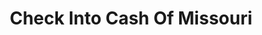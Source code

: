---
title: Check Into Cash Of Missouri
slug: check-into-cash-of-missouri
updated-on: '2024-05-30T13:44:31.749Z'
created-on: '2024-05-30T13:41:46.671Z'
published-on: '2024-05-30T13:54:32.469Z'
f_city-state-2:
- cms/city/fulton-mo.md
- cms/city/sullivan-mo.md
- cms/city/liberty-mo.md
- cms/city/lebanon-mo.md
- cms/city/farmington-mo.md
- cms/city/ozark-mo.md
- cms/city/springfield-mo.md
- cms/city/rolla-mo.md
- cms/city/branson-mo.md
- cms/city/neosho-mo.md
- cms/city/grandview-mo.md
- cms/city/kennett-mo.md
- cms/city/sikeston-mo.md
- cms/city/festus-mo.md
- cms/city/arnold-mo.md
- cms/city/carthage-mo.md
- cms/city/nixa-mo.md
- cms/city/warrensburg-mo.md
- cms/city/moberly-mo.md
- cms/city/nevada-mo.md
- cms/city/sedalia-mo.md
- cms/city/joplin-mo.md
- cms/city/fallon-mo.md
- cms/city/columbia-mo.md
- cms/city/marshall-mo.md
- cms/city/ballwin-mo.md
- cms/city/union-mo.md
- cms/city/summit-mo.md
- cms/city/kirksville-mo.md
- cms/city/independence-mo.md
- cms/city/fenton-mo.md
- cms/city/yukon-ok.md
- cms/city/saint-joseph-mo.md
- cms/city/house-springs-mo.md
- cms/city/poplar-bluff-mo.md
- cms/city/jefferson-city-mo.md
- cms/city/west-plains-mo.md
- cms/city/excelsior-springs-mo.md
- cms/city/kansas-city-mo.md
- cms/city/blue-springs-mo.md
f_locations:
- cms/payday-loan/check-into-cash-of-missouri-13452.md
- cms/payday-loan/check-into-cash-of-missouri-13453.md
- cms/payday-loan/check-into-cash-of-missouri-13454.md
- cms/payday-loan/check-into-cash-of-missouri-13455.md
- cms/payday-loan/check-into-cash-of-missouri-13456.md
- cms/payday-loan/check-into-cash-of-missouri-13457.md
- cms/payday-loan/check-into-cash-of-missouri-13458.md
- cms/payday-loan/check-into-cash-of-missouri-13459.md
- cms/payday-loan/check-into-cash-of-missouri-13460.md
- cms/payday-loan/check-into-cash-of-missouri-13461.md
- cms/payday-loan/check-into-cash-of-missouri-13462.md
- cms/payday-loan/check-into-cash-of-missouri-13463.md
- cms/payday-loan/check-into-cash-of-missouri-13464.md
- cms/payday-loan/check-into-cash-of-missouri-13465.md
- cms/payday-loan/check-into-cash-of-missouri-13466.md
- cms/payday-loan/check-into-cash-of-missouri-13467.md
- cms/payday-loan/check-into-cash-of-missouri-13468.md
- cms/payday-loan/check-into-cash-of-missouri-13469.md
- cms/payday-loan/check-into-cash-of-missouri-13470.md
- cms/payday-loan/check-into-cash-of-missouri-13471.md
- cms/payday-loan/check-into-cash-of-missouri-13472.md
- cms/payday-loan/check-into-cash-of-missouri-13473.md
- cms/payday-loan/check-into-cash-of-missouri-13474.md
- cms/payday-loan/check-into-cash-of-missouri-13475.md
- cms/payday-loan/check-into-cash-of-missouri-13476.md
- cms/payday-loan/check-into-cash-of-missouri-13477.md
- cms/payday-loan/check-into-cash-of-missouri-13478.md
- cms/payday-loan/check-into-cash-of-missouri-13479.md
- cms/payday-loan/check-into-cash-of-missouri-13480.md
- cms/payday-loan/check-into-cash-of-missouri-13481.md
- cms/payday-loan/check-into-cash-of-missouri-13482.md
- cms/payday-loan/check-into-cash-of-missouri-13483.md
- cms/payday-loan/check-into-cash-of-missouri-13484.md
- cms/payday-loan/check-into-cash-of-missouri-13485.md
- cms/payday-loan/check-into-cash-of-missouri-13486.md
- cms/payday-loan/check-into-cash-of-missouri-13487.md
- cms/payday-loan/check-into-cash-of-missouri-13488.md
- cms/payday-loan/check-into-cash-of-missouri-13489.md
- cms/payday-loan/check-into-cash-of-missouri-13490.md
- cms/payday-loan/check-into-cash-of-missouri-13491.md
- cms/payday-loan/check-into-cash-of-missouri-13492.md
- cms/payday-loan/check-into-cash-of-missouri-13493.md
- cms/payday-loan/check-into-cash-of-missouri-13494.md
- cms/payday-loan/check-into-cash-of-missouri-13495.md
- cms/payday-loan/check-into-cash-of-missouri-13496.md
- cms/payday-loan/check-into-cash-of-missouri-13497.md
- cms/payday-loan/check-into-cash-of-missouri-13498.md
- cms/payday-loan/check-into-cash-of-missouri-13499.md
- cms/payday-loan/check-into-cash-of-missouri-13500.md
- cms/payday-loan/check-into-cash-of-missouri-13501.md
- cms/payday-loan/check-into-cash-of-missouri-13502.md
- cms/payday-loan/check-into-cash-of-missouri-13503.md
- cms/payday-loan/check-into-cash-of-missouri-13504.md
- cms/payday-loan/check-into-cash-of-missouri-13505.md
- cms/payday-loan/check-into-cash-of-missouri-13506.md
- cms/payday-loan/check-into-cash-of-missouri-13507.md
- cms/payday-loan/check-into-cash-of-missouri-13508.md
- cms/payday-loan/check-into-cash-of-missouri-13509.md
- cms/payday-loan/check-into-cash-of-missouri-13510.md
- cms/payday-loan/check-into-cash-of-missouri-13511.md
f_states:
- cms/state/missouri.md
- cms/state/oklahoma.md
layout: '[company].html'
tags: company
---